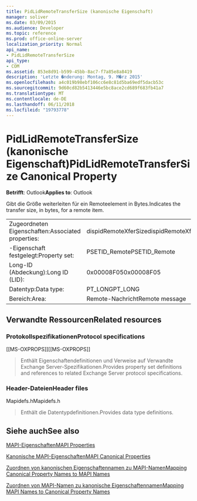 ```yaml
---
title: PidLidRemoteTransferSize (kanonische Eigenschaft)
manager: soliver
ms.date: 03/09/2015
ms.audience: Developer
ms.topic: reference
ms.prod: office-online-server
localization_priority: Normal
api_name:
- PidLidRemoteTransferSize
api_type:
- COM
ms.assetid: 853e8d91-b599-45bb-8ac7-f7a85e8a8419
description: 'Letzte �nderung: Montag, 9. M�rz 2015'
ms.openlocfilehash: a4c019b98ebf106cc6e8c81d5ba69edf5dacb53c
ms.sourcegitcommit: 9d60cd82b5413446e5bc8ace2cd689f683fb41a7
ms.translationtype: MT
ms.contentlocale: de-DE
ms.lasthandoff: 06/11/2018
ms.locfileid: "19793778"
---
```

# <a name="pidlidremotetransfersize-canonical-property"></a><span data-ttu-id="5716a-103">PidLidRemoteTransferSize (kanonische Eigenschaft)</span><span class="sxs-lookup"><span data-stu-id="5716a-103">PidLidRemoteTransferSize Canonical Property</span></span>

  
  
<span data-ttu-id="5716a-104">**Betrifft**: Outlook</span><span class="sxs-lookup"><span data-stu-id="5716a-104">**Applies to**: Outlook</span></span> 
  
<span data-ttu-id="5716a-105">Gibt die Größe weiterleiten für ein Remoteelement in Bytes.</span><span class="sxs-lookup"><span data-stu-id="5716a-105">Indicates the transfer size, in bytes, for a remote item.</span></span>
  
|||
|:-----|:-----|
|<span data-ttu-id="5716a-106">Zugeordneten Eigenschaften:</span><span class="sxs-lookup"><span data-stu-id="5716a-106">Associated properties:</span></span>  <br/> |<span data-ttu-id="5716a-107">dispidRemoteXferSize</span><span class="sxs-lookup"><span data-stu-id="5716a-107">dispidRemoteXferSize</span></span>  <br/> |
|<span data-ttu-id="5716a-108">-Eigenschaft festgelegt:</span><span class="sxs-lookup"><span data-stu-id="5716a-108">Property set:</span></span>  <br/> |<span data-ttu-id="5716a-109">PSETID_Remote</span><span class="sxs-lookup"><span data-stu-id="5716a-109">PSETID_Remote</span></span>  <br/> |
|<span data-ttu-id="5716a-110">Long-ID (Abdeckung):</span><span class="sxs-lookup"><span data-stu-id="5716a-110">Long ID (LID):</span></span>  <br/> |<span data-ttu-id="5716a-111">0x00008F05</span><span class="sxs-lookup"><span data-stu-id="5716a-111">0x00008F05</span></span>  <br/> |
|<span data-ttu-id="5716a-112">Datentyp:</span><span class="sxs-lookup"><span data-stu-id="5716a-112">Data type:</span></span>  <br/> |<span data-ttu-id="5716a-113">PT_LONG</span><span class="sxs-lookup"><span data-stu-id="5716a-113">PT_LONG</span></span>  <br/> |
|<span data-ttu-id="5716a-114">Bereich:</span><span class="sxs-lookup"><span data-stu-id="5716a-114">Area:</span></span>  <br/> |<span data-ttu-id="5716a-115">Remote-Nachricht</span><span class="sxs-lookup"><span data-stu-id="5716a-115">Remote message</span></span>  <br/> |
   
## <a name="related-resources"></a><span data-ttu-id="5716a-116">Verwandte Ressourcen</span><span class="sxs-lookup"><span data-stu-id="5716a-116">Related resources</span></span>

### <a name="protocol-specifications"></a><span data-ttu-id="5716a-117">Protokollspezifikationen</span><span class="sxs-lookup"><span data-stu-id="5716a-117">Protocol specifications</span></span>

<span data-ttu-id="5716a-118">[[MS-OXPROPS]]</span><span class="sxs-lookup"><span data-stu-id="5716a-118">[[MS-OXPROPS]]</span></span> 
  
> <span data-ttu-id="5716a-119">Enthält Eigenschaftendefinitionen und Verweise auf Verwandte Exchange Server-Spezifikationen.</span><span class="sxs-lookup"><span data-stu-id="5716a-119">Provides property set definitions and references to related Exchange Server protocol specifications.</span></span>
    
### <a name="header-files"></a><span data-ttu-id="5716a-120">Header-Dateien</span><span class="sxs-lookup"><span data-stu-id="5716a-120">Header files</span></span>

<span data-ttu-id="5716a-121">Mapidefs.h</span><span class="sxs-lookup"><span data-stu-id="5716a-121">Mapidefs.h</span></span>
  
> <span data-ttu-id="5716a-122">Enthält die Datentypdefinitionen.</span><span class="sxs-lookup"><span data-stu-id="5716a-122">Provides data type definitions.</span></span>
    
## <a name="see-also"></a><span data-ttu-id="5716a-123">Siehe auch</span><span class="sxs-lookup"><span data-stu-id="5716a-123">See also</span></span>



[<span data-ttu-id="5716a-124">MAPI-Eigenschaften</span><span class="sxs-lookup"><span data-stu-id="5716a-124">MAPI Properties</span></span>](mapi-properties.md)
  
[<span data-ttu-id="5716a-125">Kanonische MAPI-Eigenschaften</span><span class="sxs-lookup"><span data-stu-id="5716a-125">MAPI Canonical Properties</span></span>](mapi-canonical-properties.md)
  
[<span data-ttu-id="5716a-126">Zuordnen von kanonischen Eigenschaftennamen zu MAPI-Namen</span><span class="sxs-lookup"><span data-stu-id="5716a-126">Mapping Canonical Property Names to MAPI Names</span></span>](mapping-canonical-property-names-to-mapi-names.md)
  
[<span data-ttu-id="5716a-127">Zuordnen von MAPI-Namen zu kanonische Eigenschaftennamen</span><span class="sxs-lookup"><span data-stu-id="5716a-127">Mapping MAPI Names to Canonical Property Names</span></span>](mapping-mapi-names-to-canonical-property-names.md)

